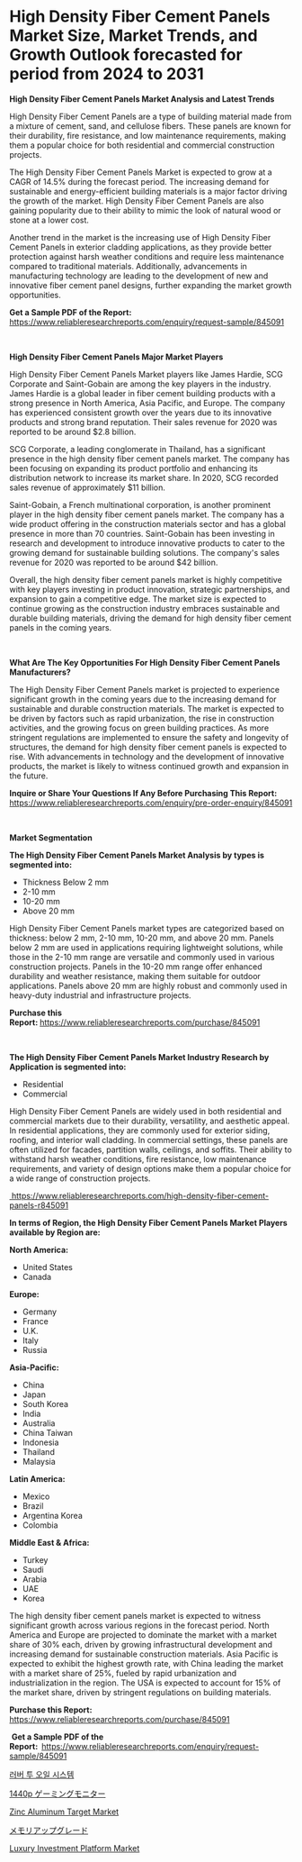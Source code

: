 <p><h1>High Density Fiber Cement Panels Market Size, Market Trends, and Growth Outlook forecasted for period from 2024 to 2031</h1></p><p><strong>High Density Fiber Cement Panels Market Analysis and Latest Trends</strong></p>
<p><p>High Density Fiber Cement Panels are a type of building material made from a mixture of cement, sand, and cellulose fibers. These panels are known for their durability, fire resistance, and low maintenance requirements, making them a popular choice for both residential and commercial construction projects.</p><p>The High Density Fiber Cement Panels Market is expected to grow at a CAGR of 14.5% during the forecast period. The increasing demand for sustainable and energy-efficient building materials is a major factor driving the growth of the market. High Density Fiber Cement Panels are also gaining popularity due to their ability to mimic the look of natural wood or stone at a lower cost.</p><p>Another trend in the market is the increasing use of High Density Fiber Cement Panels in exterior cladding applications, as they provide better protection against harsh weather conditions and require less maintenance compared to traditional materials. Additionally, advancements in manufacturing technology are leading to the development of new and innovative fiber cement panel designs, further expanding the market growth opportunities.</p></p>
<p><strong>Get a Sample PDF of the Report:&nbsp;</strong> <a href="https://www.reliableresearchreports.com/enquiry/request-sample/845091">https://www.reliableresearchreports.com/enquiry/request-sample/845091</a></p>
<p>&nbsp;</p>
<p><strong>High Density Fiber Cement Panels Major Market Players</strong></p>
<p><p>High Density Fiber Cement Panels Market players like James Hardie, SCG Corporate and Saint-Gobain are among the key players in the industry. James Hardie is a global leader in fiber cement building products with a strong presence in North America, Asia Pacific, and Europe. The company has experienced consistent growth over the years due to its innovative products and strong brand reputation. Their sales revenue for 2020 was reported to be around $2.8 billion.</p><p>SCG Corporate, a leading conglomerate in Thailand, has a significant presence in the high density fiber cement panels market. The company has been focusing on expanding its product portfolio and enhancing its distribution network to increase its market share. In 2020, SCG recorded sales revenue of approximately $11 billion.</p><p>Saint-Gobain, a French multinational corporation, is another prominent player in the high density fiber cement panels market. The company has a wide product offering in the construction materials sector and has a global presence in more than 70 countries. Saint-Gobain has been investing in research and development to introduce innovative products to cater to the growing demand for sustainable building solutions. The company's sales revenue for 2020 was reported to be around $42 billion.</p><p>Overall, the high density fiber cement panels market is highly competitive with key players investing in product innovation, strategic partnerships, and expansion to gain a competitive edge. The market size is expected to continue growing as the construction industry embraces sustainable and durable building materials, driving the demand for high density fiber cement panels in the coming years.</p></p>
<p>&nbsp;</p>
<p><strong>What Are The Key Opportunities For High Density Fiber Cement Panels Manufacturers?</strong></p>
<p><p>The High Density Fiber Cement Panels market is projected to experience significant growth in the coming years due to the increasing demand for sustainable and durable construction materials. The market is expected to be driven by factors such as rapid urbanization, the rise in construction activities, and the growing focus on green building practices. As more stringent regulations are implemented to ensure the safety and longevity of structures, the demand for high density fiber cement panels is expected to rise. With advancements in technology and the development of innovative products, the market is likely to witness continued growth and expansion in the future.</p></p>
<p><strong>Inquire or Share Your Questions If Any Before Purchasing This Report:</strong> <a href="https://www.reliableresearchreports.com/enquiry/pre-order-enquiry/845091">https://www.reliableresearchreports.com/enquiry/pre-order-enquiry/845091</a></p>
<p>&nbsp;</p>
<p><strong>Market Segmentation</strong></p>
<p><strong>The High Density Fiber Cement Panels Market Analysis by types is segmented into:</strong></p>
<p><ul><li>Thickness Below 2 mm</li><li>2-10 mm</li><li>10-20 mm</li><li>Above 20 mm</li></ul></p>
<p><p>High Density Fiber Cement Panels market types are categorized based on thickness: below 2 mm, 2-10 mm, 10-20 mm, and above 20 mm. Panels below 2 mm are used in applications requiring lightweight solutions, while those in the 2-10 mm range are versatile and commonly used in various construction projects. Panels in the 10-20 mm range offer enhanced durability and weather resistance, making them suitable for outdoor applications. Panels above 20 mm are highly robust and commonly used in heavy-duty industrial and infrastructure projects.</p></p>
<p><strong>Purchase this Report:&nbsp;</strong><a href="https://www.reliableresearchreports.com/purchase/845091">https://www.reliableresearchreports.com/purchase/845091</a></p>
<p>&nbsp;</p>
<p><strong>The High Density Fiber Cement Panels Market Industry Research by Application is segmented into:</strong></p>
<p><ul><li>Residential</li><li>Commercial</li></ul></p>
<p><p>High Density Fiber Cement Panels are widely used in both residential and commercial markets due to their durability, versatility, and aesthetic appeal. In residential applications, they are commonly used for exterior siding, roofing, and interior wall cladding. In commercial settings, these panels are often utilized for facades, partition walls, ceilings, and soffits. Their ability to withstand harsh weather conditions, fire resistance, low maintenance requirements, and variety of design options make them a popular choice for a wide range of construction projects.</p></p>
<p><a href="https://www.reliableresearchreports.com/high-density-fiber-cement-panels-r845091">&nbsp;https://www.reliableresearchreports.com/high-density-fiber-cement-panels-r845091</a></p>
<p><strong>In terms of Region, the High Density Fiber Cement Panels Market Players available by Region are:</strong></p>
<p>
    <p> <strong> North America: </strong>
        <ul>
            <li>United States</li>
            <li>Canada</li>
        </ul>
        </p> 
    <p> <strong> Europe: </strong>
        <ul>
            <li>Germany</li>
            <li>France</li>
            <li>U.K.</li>
            <li>Italy</li>
            <li>Russia</li>
        </ul>
        </p> 
    <p> <strong> Asia-Pacific: </strong>
        <ul>
            <li>China</li>
            <li>Japan</li>
            <li>South Korea</li>
            <li>India</li>
            <li>Australia</li>
            <li>China Taiwan</li>
            <li>Indonesia</li>
            <li>Thailand</li>
            <li>Malaysia</li>
        </ul>
        </p> 
    <p> <strong> Latin America: </strong>
        <ul>
            <li>Mexico</li>
            <li>Brazil</li>
            <li>Argentina Korea</li>
            <li>Colombia</li>
        </ul>
        </p> 
    <p> <strong> Middle East & Africa: </strong>
        <ul>
            <li>Turkey</li>
            <li>Saudi</li>
            <li>Arabia</li>
            <li>UAE</li>
            <li>Korea</li>
        </ul>
    </p>
    </p>
<p><p>The high density fiber cement panels market is expected to witness significant growth across various regions in the forecast period. North America and Europe are projected to dominate the market with a market share of 30% each, driven by growing infrastructural development and increasing demand for sustainable construction materials. Asia Pacific is expected to exhibit the highest growth rate, with China leading the market with a market share of 25%, fueled by rapid urbanization and industrialization in the region. The USA is expected to account for 15% of the market share, driven by stringent regulations on building materials.</p></p>
<p><strong>Purchase this Report: </strong><a href="https://www.reliableresearchreports.com/purchase/845091">https://www.reliableresearchreports.com/purchase/845091</a></p>
<p>&nbsp;<strong>Get a Sample PDF of the Report:&nbsp;&nbsp;</strong><a href="https://www.reliableresearchreports.com/enquiry/request-sample/845091">https://www.reliableresearchreports.com/enquiry/request-sample/845091</a></p>
<p><strong></strong></p>
<p><p><a href="https://medium.com/@fredajerde/%EA%B3%A0%EB%AC%B4%EB%A5%BC-%EC%98%A4%EC%9D%BC%EB%A1%9C-%EB%B3%80%ED%99%98%ED%95%98%EB%8A%94-%EC%8B%9C%EC%8A%A4%ED%85%9C-%EC%8B%9C%EC%9E%A5-%EC%A0%90%EC%9C%A0%EC%9C%A8-%EB%B3%80%ED%99%94-%EB%B0%8F-%EC%8B%9C%EC%9E%A5-%EC%84%B1%EC%9E%A5-%EC%B6%94%EC%9D%B4-2024-2031-3211db79ac5d">러버 투 오일 시스템</a></p><p><a href="https://medium.com/@lorrainethompson10/1440p%E3%82%B2%E3%83%BC%E3%83%9F%E3%83%B3%E3%82%B0%E3%83%A2%E3%83%8B%E3%82%BF%E3%83%BC%E5%B8%82%E5%A0%B4%E8%AA%BF%E6%9F%BB%E5%A0%B1%E5%91%8A%E6%9B%B8-%E3%81%9D%E3%81%AE%E6%AD%B4%E5%8F%B2%E3%81%A82031%E5%B9%B4%E3%81%BE%E3%81%A7%E3%81%AE%E4%BA%88%E6%B8%AC-575b50e3370a">1440p ゲーミングモニター</a></p><p><a href="https://www.linkedin.com/pulse/zinc-aluminum-target-market-research-report-includes-analysis-qhkyf">Zinc Aluminum Target Market</a></p><p><a href="https://medium.com/@stevencornish04/%E3%83%A1%E3%83%A2%E3%83%AA%E3%82%A2%E3%83%83%E3%83%97%E3%82%B0%E3%83%AC%E3%83%BC%E3%83%89%E5%B8%82%E5%A0%B4%E3%81%AF%E5%B8%82%E5%A0%B4%E3%82%B7%E3%82%A7%E3%82%A2-%E5%B8%82%E5%A0%B4%E5%8B%95%E5%90%91-%E5%B8%82%E5%A0%B4%E6%88%90%E9%95%B7%E3%81%AB%E9%96%A2%E3%81%99%E3%82%8B%E6%83%85%E5%A0%B1%E3%82%92%E6%8F%90%E4%BE%9B%E3%81%97%E3%81%BE%E3%81%99-a8e167b38e4e">メモリアップグレード</a></p><p><a href="https://github.com/itulahketika112/Market-Research-Report-List-1/blob/main/luxury-investment-platform-market.md">Luxury Investment Platform Market</a></p></p>